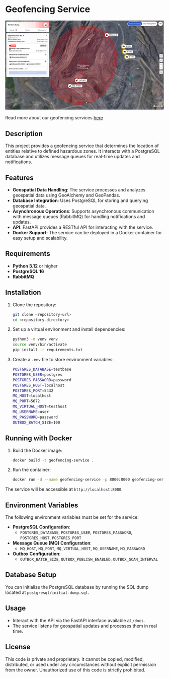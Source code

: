 # Geofencing Service

![Geofencing for bumping zones](safety-monitoring.webp)

Read more about our geofencing services [here](https://geosemantica.com/post/3d-geofencing-mining-safety-monitoring) 

## Description

This project provides a geofencing service that determines the location of entities relative to defined hazardous zones. It interacts with a PostgreSQL database and utilizes message queues for real-time updates and notifications.

## Features
- **Geospatial Data Handling**: The service processes and analyzes geospatial data using GeoAlchemy and GeoPandas.
- **Database Integration**: Uses PostgreSQL for storing and querying geospatial data.
- **Asynchronous Operations**: Supports asynchronous communication with message queues (RabbitMQ) for handling notifications and updates.
- **API**: FastAPI provides a RESTful API for interacting with the service.
- **Docker Support**: The service can be deployed in a Docker container for easy setup and scalability.

## Requirements
- **Python 3.12** or higher
- **PostgreSQL 16**
- **RabbitMQ**

## Installation

1. Clone the repository:
    ```bash
    git clone <repository-url>
    cd <repository-directory>
    ```

2. Set up a virtual environment and install dependencies:
    ```bash
    python3 -m venv venv
    source venv/bin/activate
    pip install -r requirements.txt
    ```

3. Create a `.env` file to store environment variables:
    ```bash
    POSTGRES_DATABASE=testbase
    POSTGRES_USER=postgres
    POSTGRES_PASSWORD=password
    POSTGRES_HOST=localhost
    POSTGRES_PORT=5432
    MQ_HOST=localhost
    MQ_PORT=5672
    MQ_VIRTUAL_HOST=testhost
    MQ_USERNAME=user
    MQ_PASSWORD=password
    OUTBOX_BATCH_SIZE=100
    ```

## Running with Docker

1. Build the Docker image:
    ```bash
    docker build -t geofencing-service .
    ```

2. Run the container:
    ```bash
    docker run -d --name geofencing-service -p 8000:8000 geofencing-service
    ```

The service will be accessible at `http://localhost:8000`.

## Environment Variables
The following environment variables must be set for the service:

- **PostgreSQL Configuration**:
    - `POSTGRES_DATABASE`, `POSTGRES_USER`, `POSTGRES_PASSWORD`, `POSTGRES_HOST`, `POSTGRES_PORT`
- **Message Queue (MQ) Configuration**:
    - `MQ_HOST`, `MQ_PORT`, `MQ_VIRTUAL_HOST`, `MQ_USERNAME`, `MQ_PASSWORD`
- **Outbox Configuration**:
    - `OUTBOX_BATCH_SIZE`, `OUTBOX_PUBLISH_ENABLED`, `OUTBOX_SCAN_INTERVAL`

## Database Setup
You can initialize the PostgreSQL database by running the SQL dump located at `postgresql/initial-dump.sql`.

## Usage
- Interact with the API via the FastAPI interface available at `/docs`.
- The service listens for geospatial updates and processes them in real time.

## License
This code is private and proprietary. It cannot be copied, modified, distributed, or used under any circumstances 
without explicit permission from the owner. Unauthorized use of this code is strictly prohibited.

